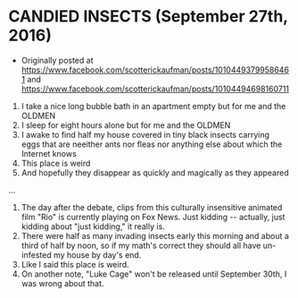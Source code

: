 # CANDIED INSECTS (September 27th, 2016)

 * Originally posted at https://www.facebook.com/scotterickaufman/posts/10104493799586461 and https://www.facebook.com/scotterickaufman/posts/10104494698160711

1. I take a nice long bubble bath in an apartment empty but for me and the OLDMEN
2. I sleep for eight hours alone but for me and the OLDMEN
3. I awake to find half my house covered in tiny black insects carrying eggs that are neeither ants nor fleas nor anything else about which the Internet knows
4. This place is weird
5. And hopefully they disappear as quickly and magically as they appeared

...

1. The day after the debate, clips from this culturally insensitive animated film "Rio" is currently playing on Fox News. Just kidding -- actually, just kidding about "just kidding," it really is.
2. There were half as many invading insects early this morning and about a third of half by noon, so if my math's correct they should all have un-infested my house by day's end.
3. Like I said this place is weird.
4. On another note, "Luke Cage" won't be released until September 30th, I was wrong about that.

